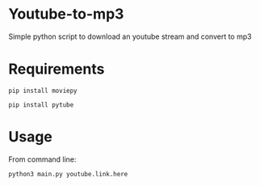 # Youtube-to-mp3
Simple python script to download an youtube stream and convert to mp3

# Requirements

```
pip install moviepy
```

```
pip install pytube
```

# Usage
From command line:
```
python3 main.py youtube.link.here
```
